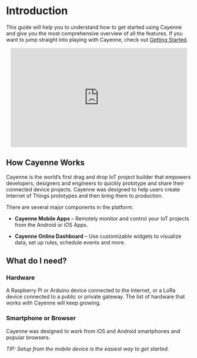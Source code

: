 # Introduction

This guide will help you to understand how to get started using Cayenne and give you the most comprehensive overview of all the features. If you want to jump straight into playing with Cayenne, check out [Getting Started](#getting-started).<br>

<p style="text-align:center"><iframe width="480" height="270" src="https://www.youtube.com/embed/4PoYotGZ-I8" frameborder="0" allowfullscreen></iframe></p>

<p id="how-cayenne-works" class="anchor-link"></p>


## How Cayenne Works

Cayenne is the world’s first drag and drop IoT project builder that empowers developers, designers and engineers to quickly prototype and share their connected device projects. Cayenne was designed to help users create Internet of Things prototypes and then bring them to production.

There are several major components in the platform:

- **Cayenne Mobile Apps** – Remotely monitor and control your IoT projects from the Android or iOS Apps.

- **Cayenne Online Dashboard** – Use customizable widgets to visualize data, set up rules, schedule events and more.

<p id="what-do-i-need" class="anchor-link"></p>


## What do I need?

### **Hardware**
A Raspberry Pi or Arduino device connected to the Internet, or a LoRa device connected to a public or private gateway. The list of hardware that works with Cayenne will keep growing.

### **Smartphone or Browser**
Cayenne was designed to work from iOS and Android smartphones and popular browsers.

*TIP: Setup from the mobile device is the easiest way to get started.*

